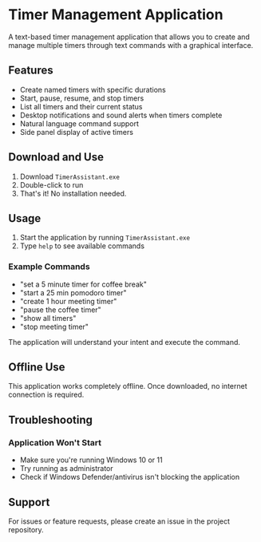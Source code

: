# Timer Management Application

A text-based timer management application that allows you to create and manage multiple timers through text commands with a graphical interface.

## Features

- Create named timers with specific durations
- Start, pause, resume, and stop timers
- List all timers and their current status
- Desktop notifications and sound alerts when timers complete
- Natural language command support
- Side panel display of active timers

## Download and Use

1. Download `TimerAssistant.exe`
2. Double-click to run
3. That's it! No installation needed.

## Usage

1. Start the application by running `TimerAssistant.exe`
2. Type `help` to see available commands

### Example Commands

- "set a 5 minute timer for coffee break"
- "start a 25 min pomodoro timer"
- "create 1 hour meeting timer"
- "pause the coffee timer"
- "show all timers"
- "stop meeting timer"

The application will understand your intent and execute the command.

## Offline Use

This application works completely offline. Once downloaded, no internet connection is required.

## Troubleshooting

### Application Won't Start
- Make sure you're running Windows 10 or 11
- Try running as administrator
- Check if Windows Defender/antivirus isn't blocking the application

## Support

For issues or feature requests, please create an issue in the project repository.